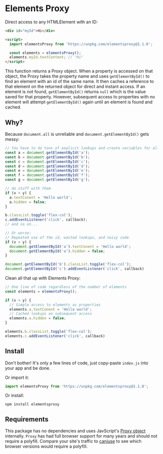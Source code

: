 # Elements Proxy
Direct access to any HTMLElement with an ID:
```html
<div id="myId">Hi</div>

<script>
  import elementsProxy from 'https://unpkg.com/elementsproxy@1.1.0';

  const elements = elementsProxy();
  elements.myId.textContent; // "Hi"
</script>
```
This function returns a Proxy object. When a property is accessed on that object, the Proxy takes the property name and uses `getElementById()` to find an element with an id of the same name. It then caches a reference to that element on the returned object for direct and instant access. If an element is not found, `getElementById()` returns `null` which is the value saved for that property. However, subsequent access to properties with no element will attempt `getElementById()` again until an element is found and cached.
## Why?
Because `document.all` is unreliable and `document.getElementById()` gets messy:
```javascript
// You have to do tons of explicit lookups and create variables for all the elements you'll need
const a = document.getElementById('a');
const b = document.getElementById('b');
const c = document.getElementById('c');
const d = document.getElementById('d');
const e = document.getElementById('e');
const f = document.getElementById('f');
const g = document.getElementById('g');

// do stuff with them
if (x > y) {
  a.textConent = 'Hello world';
  a.hidden = false;
}

b.classList.toggle('flex-col');
c.addEventListener('click', callback);
// and so on...

// Or worse:
// Repeated use of the id, wasted lookups, and noisy code
if (x > y) {
  document.getElementById('a').textConent = 'Hello world';
  document.getElementById('a').hidden = false;
}

document.getElementById('b').classList.toggle('flex-col');
document.getElementById('c').addEventListener('click', callback)
```
Clean all that up with Elements Proxy:
```javascript
// One line of code regardless of the number of elements
const elements = elementsProxy();

if (x > y) {
  // Simple access to elements as properties
  elements.a.textConent = 'Hello world';
  // Cached lookups on subsequent access
  elements.a.hidden = false;
}

elements.b.classList.toggle('flex-col');
elements.c.addEventListener('click', callback)
```
## Install
Don't bother! It's only a few lines of code, just copy-paste `index.js` into your app and be done. 

Or import it:
```javascript
import elementsProxy from 'https://unpkg.com/elementsproxy@1.1.0';
```
Or install:
```
npm install elementsproxy
```

## Requirements
This package has no dependencies and uses JavScript's [Proxy object](https://developer.mozilla.org/en-US/docs/Web/JavaScript/Reference/Global_Objects/Proxy) internally. `Proxy` has had full browser support for many years and should not require a polyfill. Compare your site's traffic to [caniuse](https://caniuse.com/?search=proxy) to see which browser versions would require a polyfill.
